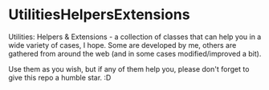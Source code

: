 # UtilitiesHelpersExtensions

Utilities: Helpers & Extensions - a collection of classes that can help you in a wide variety of cases, I hope.
Some are developed by me, others are gathered from around the web (and in some cases modified/improved a bit).

Use them as you wish, but if any of them help you, please don't forget to give this repo a humble star. :D
